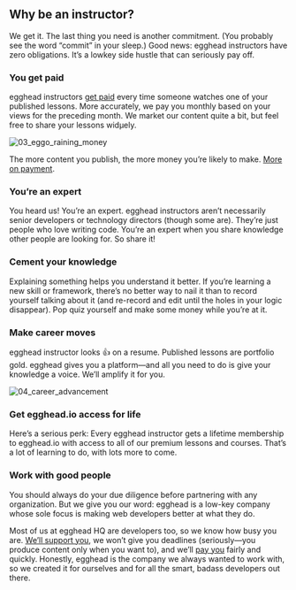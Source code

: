## Why be an instructor?
We get it. The last thing you need is another commitment. (You probably see the word “commit” in your sleep.) Good news: egghead instructors have zero obligations. It’s a lowkey side hustle that can seriously pay off.


### You get paid

egghead instructors [get paid](#getting-paid) every time someone watches one of your published lessons. More accurately, we pay you monthly based on your views for the preceding month. We market our content quite a bit, but feel free to share your lessons widµely.


![03_eggo_raining_money](https://d2mxuefqeaa7sj.cloudfront.net/s_12F044CEE45D0F4D2D29675E09CDBFF3658A88B44F244372E9483DF7DAEBE7CC_1530529694287_file.png)


The more content you publish, the more money you’re likely to make. [More on payment](#getting-paid).


### You’re an expert

You heard us! You’re an expert. egghead instructors aren’t necessarily senior developers or technology directors (though some are). They’re just people who love writing code. You’re an expert when you share knowledge other people are looking for. So share it!


### Cement your knowledge

Explaining something helps you understand it better. If you’re learning a new skill or framework, there’s no better way to nail it than to record yourself talking about it (and re-record and edit until the holes in your logic disappear). Pop quiz yourself and make some money while you’re at it.


### Make career moves

egghead instructor looks 👍 on a resume. Published lessons are portfolio gold. egghead gives you a platform—and all you need to do is give your knowledge a voice. We’ll amplify it for you.


![04_career_advancement](https://d2mxuefqeaa7sj.cloudfront.net/s_12F044CEE45D0F4D2D29675E09CDBFF3658A88B44F244372E9483DF7DAEBE7CC_1530529734101_file.png)




### Get egghead.io access for life

Here’s a serious perk: Every egghead instructor gets a lifetime membership to egghead.io with access to all of our premium lessons and courses. That’s a lot of learning to do, with lots more to come.


### Work with good people

You should always do your due diligence before partnering with any organization. But we give you our word: egghead is a low-key company whose sole focus is making web developers better at what they do.

Most of us at egghead HQ are developers too, so we know how busy you are. [We’ll support you](#meeting-your-coach), we won’t give you deadlines (seriously—you produce content only when you want to), and we’ll [pay you](#getting-paid) fairly and quickly. Honestly, egghead is the company we always wanted to work with, so we created it for ourselves and for all the smart, badass developers out there.
